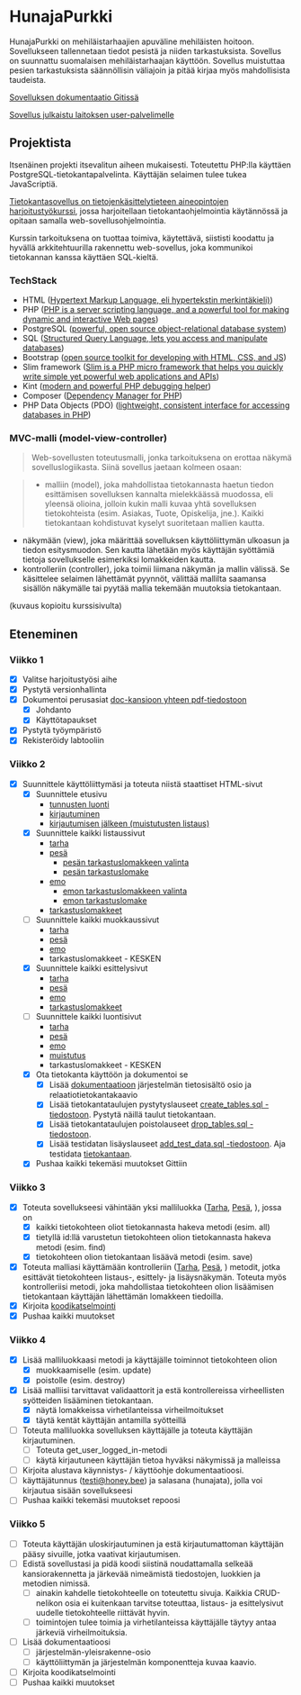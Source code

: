# HunajaPurkki

HunajaPurkki on mehiläistarhaajien apuväline mehiläisten hoitoon. Sovellukseen tallennetaan tiedot pesistä ja niiden tarkastuksista. Sovellus on suunnattu suomalaisen mehiläistarhaajan käyttöön. Sovellus muistuttaa pesien tarkastuksista säännöllisin väliajoin ja pitää kirjaa myös mahdollisista taudeista.

[Sovelluksen dokumentaatio Gitissä](./doc/HunajaPurkki.pdf)

[Sovellus julkaistu laitoksen user-palvelimelle](http://tainalep.users.cs.helsinki.fi/hunajapurkki/)

## Projektista

Itsenäinen projekti itsevalitun aiheen mukaisesti. Toteutettu PHP:lla käyttäen PostgreSQL-tietokantapalvelinta. Käyttäjän selaimen tulee tukea JavaScriptiä.

[Tietokantasovellus on tietojenkäsittelytieteen aineopintojen harjoitustyökurssi](http://tsoha.github.io/), jossa harjoitellaan tietokantaohjelmointia käytännössä ja opitaan samalla web-sovellusohjelmointia.

Kurssin tarkoituksena on tuottaa toimiva, käytettävä, siististi koodattu ja hyvällä arkkitehtuurilla rakennettu web-sovellus, joka kommunikoi tietokannan kanssa käyttäen SQL-kieltä.

### TechStack

- HTML ([Hypertext Markup Language, eli hypertekstin merkintäkieli)](https://fi.wikipedia.org/wiki/HTML))
- PHP ([PHP is a server scripting language, and a powerful tool for making dynamic and interactive Web pages](https://www.w3schools.com/php/))
- PostgreSQL ([powerful, open source object-relational database system](http://www.tutorialspoint.com/postgresql/index.htm))
- SQL ([Structured Query Language, lets you access and manipulate databases](https://www.w3schools.com/sql/sql_intro.asp))
- Bootstrap ([open source toolkit for developing with HTML, CSS, and JS](http://getbootstrap.com/))
- Slim framework ([Slim is a PHP micro framework that helps you quickly write simple yet powerful web applications and APIs](https://www.slimframework.com/))
- Kint ([modern and powerful PHP debugging helper](https://kint-php.github.io/kint/))
- Composer ([Dependency Manager for PHP](https://getcomposer.org/))
- PHP Data Objects (PDO) ([lightweight, consistent interface for accessing databases in PHP](http://php.net/manual/en/intro.pdo.php))

### MVC-malli (model-view-controller)

> Web-sovellusten toteutusmalli, jonka tarkoituksena on erottaa näkymä sovelluslogiikasta.
Siinä sovellus jaetaan kolmeen osaan:

> - malliin (model), joka mahdollistaa tietokannasta haetun tiedon esittämisen sovelluksen kannalta mielekkäässä muodossa, eli yleensä olioina, jolloin kukin malli kuvaa yhtä sovelluksen tietokohteista (esim. Asiakas, Tuote, Opiskelija, jne.). Kaikki tietokantaan kohdistuvat kyselyt suoritetaan mallien kautta.
- näkymään (view), joka määrittää sovelluksen käyttöliittymän ulkoasun ja tiedon esitysmuodon. Sen kautta lähetään myös käyttäjän syöttämiä tietoja sovellukselle esimerkiksi lomakkeiden kautta.
- kontrolleriin (controller), joka toimii liimana näkymän ja mallin välissä. Se käsittelee selaimen lähettämät pyynnöt, välittää mallilta saamansa sisällön näkymälle tai pyytää mallia tekemään muutoksia tietokantaan.

(kuvaus kopioitu kurssisivulta)

## Eteneminen

### Viikko 1
- [x] Valitse harjoitustyösi aihe
- [x] Pystytä versionhallinta
- [x] Dokumentoi perusasiat [doc-kansioon yhteen pdf-tiedostoon](./doc/HunajaPurkki.pdf)
  - [x] Johdanto
  - [x] Käyttötapaukset
- [x] Pystytä työympäristö
- [x] Rekisteröidy labtooliin

### Viikko 2
- [x] Suunnittele käyttöliittymäsi ja toteuta niistä staattiset HTML-sivut
  - [x] Suunnittele etusivu
    - [tunnusten luonti](http://tainalep.users.cs.helsinki.fi/hunajapurkki/static/signup)
    - [kirjautuminen](http://tainalep.users.cs.helsinki.fi/hunajapurkki/static/home)
    - [kirjautumisen jälkeen (muistutusten listaus)](http://tainalep.users.cs.helsinki.fi/hunajapurkki/static/login)
  - [x] Suunnittele kaikki listaussivut
    - [tarha](http://tainalep.users.cs.helsinki.fi/hunajapurkki/static/hive/list)
    - [pesä](http://tainalep.users.cs.helsinki.fi/hunajapurkki/static/apiary/list)
      - [pesän tarkastuslomakkeen valinta](http://tainalep.users.cs.helsinki.fi/hunajapurkki/static/apiary/inspection)
      - [pesän tarkastuslomake](http://tainalep.users.cs.helsinki.fi/hunajapurkki/static/apiary/inspectionForm)
    - [emo](http://tainalep.users.cs.helsinki.fi/hunajapurkki/static/queen/list)
      - [emon tarkastuslomakkeen valinta](http://tainalep.users.cs.helsinki.fi/hunajapurkki/static/queen/inspection)
      - [emon tarkastuslomake](http://tainalep.users.cs.helsinki.fi/hunajapurkki/static/queen/inspectionForm)
    - [tarkastuslomakkeet](http://tainalep.users.cs.helsinki.fi/hunajapurkki/static/inspection/list)
  - [ ] Suunnittele kaikki muokkaussivut
    - [tarha](http://tainalep.users.cs.helsinki.fi/hunajapurkki/static/hive/edit)
    - [pesä](http://tainalep.users.cs.helsinki.fi/hunajapurkki/static/apiary/edit)
    - [emo](http://tainalep.users.cs.helsinki.fi/hunajapurkki/static/queen/edit)
    - tarkastuslomakkeet - KESKEN
  - [x] Suunnittele kaikki esittelysivut
    - [tarha](http://tainalep.users.cs.helsinki.fi/hunajapurkki/static/hive/show)
    - [pesä](http://tainalep.users.cs.helsinki.fi/hunajapurkki/static/apiary/show)
    - [emo](http://tainalep.users.cs.helsinki.fi/hunajapurkki/static/queen/show)
    - [tarkastuslomakkeet](http://tainalep.users.cs.helsinki.fi/hunajapurkki/static/inspection/show)
  - [ ] Suunnittele kaikki luontisivut
    - [tarha](http://tainalep.users.cs.helsinki.fi/hunajapurkki/static/hive/new)
    - [pesä](http://tainalep.users.cs.helsinki.fi/hunajapurkki/static/apiary/new)
    - [emo](http://tainalep.users.cs.helsinki.fi/hunajapurkki/static/queen/new)
    - [muistutus](http://tainalep.users.cs.helsinki.fi/hunajapurkki/static/reminder/new)
    - tarkastuslomakkeet - KESKEN
  - [x] Ota tietokanta käyttöön ja dokumentoi se
    - [x] Lisää [dokumentaatioon](./doc/HunajaPurkki.pdf) järjestelmän tietosisältö osio ja relaatiotietokantakaavio
    - [x] Lisää tietokantataulujen pystytyslauseet [create_tables.sql -tiedostoon](./sql/create_tables.sql). Pystytä näillä taulut tietokantaan.
    - [x] Lisää tietokantataulujen poistolauseet [drop_tables.sql -tiedostoon](./sql/drop_tables.sql).
    - [x] Lisää testidatan lisäyslauseet [add_test_data.sql -tiedostoon](./sql/add_test_data.sql). Aja testidata [tietokantaan](http://tainalep.users.cs.helsinki.fi/hunajapurkki/tietokantayhteys).
  - [x] Pushaa kaikki tekemäsi muutokset Gittiin

### Viikko 3
- [x] Toteuta sovellukseesi vähintään yksi malliluokka ([Tarha](./app/models/hive.php), [Pesä](./app/models/apiary.php), ), jossa on
  - [x] kaikki tietokohteen oliot tietokannasta hakeva metodi (esim. all)
  - [x] tietyllä id:llä varustetun tietokohteen olion tietokannasta hakeva metodi (esim. find)
  - [x] tietokohteen olion tietokantaan lisäävä metodi (esim. save)
- [x] Toteuta malliasi käyttämään kontrolleriin ([Tarha](./app/controllers/hive-controller.php), [Pesä](./app/controllers/apiary-controller.php), ) metodit, jotka esittävät tietokohteen listaus-, esittely- ja lisäysnäkymän. Toteuta myös kontrolleriisi metodi, joka mahdollistaa tietokohteen olion lisäämisen tietokantaan käyttäjän lähettämän lomakkeen tiedoilla.
- [x] Kirjoita [koodikatselmointi](https://github.com/ihamaki/LahjaSovellus/issues/1)
- [x] Pushaa kaikki muutokset

### Viikko 4
- [x] Lisää malliluokkaasi metodi ja käyttäjälle toiminnot tietokohteen olion
  - [x] muokkaamiselle (esim. update)
  - [x] poistolle (esim. destroy)
- [x] Lisää malliisi tarvittavat validaattorit ja estä kontrollereissa virheellisten syötteiden lisääminen tietokantaan.
  - [x] näytä lomakkeissa virhetilanteissa virheilmoitukset
  - [x] täytä kentät käyttäjän antamilla syötteillä
- [ ] Toteuta malliluokka sovelluksen käyttäjälle ja toteuta käyttäjän kirjautuminen.
  - [ ] Toteuta get_user_logged_in-metodi
  - [ ] käytä kirjautuneen käyttäjän tietoa hyväksi näkymissä ja malleissa
- [ ] Kirjoita alustava käynnistys- / käyttöohje dokumentaatioosi.
- [ ] käyttäjätunnus (testi@honey.bee) ja salasana (hunajata), jolla voi kirjautua sisään sovellukseesi
- [ ] Pushaa kaikki tekemäsi muutokset repoosi

### Viikko 5
- [ ] Toteuta käyttäjän uloskirjautuminen ja estä kirjautumattoman käyttäjän pääsy sivuille, jotka vaativat kirjautumisen.
- [ ] Edistä sovellustasi ja pidä koodi siistinä noudattamalla selkeää kansiorakennetta ja järkevää nimeämistä tiedostojen, luokkien ja metodien nimissä.
  - [ ] ainakin kahdelle tietokohteelle on toteutettu sivuja. Kaikkia CRUD-nelikon osia ei kuitenkaan tarvitse toteuttaa, listaus- ja esittelysivut uudelle tietokohteelle riittävät hyvin.
  - [ ] toimintojen tulee toimia ja virhetilanteissa käyttäjälle täytyy antaa järkeviä virheilmoituksia.
- [ ] Lisää dokumentaatioosi
  - [ ] järjestelmän-yleisrakenne-osio
  - [ ] käyttöliittymän ja järjestelmän komponentteja kuvaa kaavio.
- [ ] Kirjoita koodikatselmointi
- [ ] Pushaa kaikki muutokset
